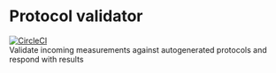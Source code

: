 # Protocol validator
[![CircleCI](https://circleci.com/gh/Dje-Bos/healthtech-protocol-validator/tree/develop.svg?style=svg)](https://circleci.com/gh/Dje-Bos/healthtech-protocol-validator/tree/develop)  
Validate incoming measurements against autogenerated protocols and respond with results